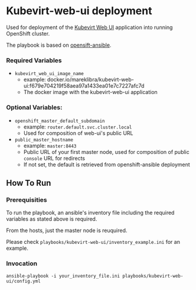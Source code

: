 # Kubevirt-web-ui deployment
Used for deployment of the [Kubevirt Web UI](https://github.com/kubevirt/web-ui) application into running OpenShift cluster.

The playbook is based on [opensift-ansible](https://github.com/openshift/openshift-ansible/tree/master/playbooks/openshift-console).

### Required Variables
- `kubevirt_web_ui_image_name`
  - example: docker.io/mareklibra/kubevirt-web-ui:f679e704219f58aea97a1433ea01e7c7227afc7d
  - The docker image with the kubevirt-web-ui application

### Optional Variables:
- `openshift_master_default_subdomain`
  - example: `router.default.svc.cluster.local`
  - Used for composition of web-ui's public URL
- `public_master_hostname`
  - example: `master:8443`
  - Public URL of your first master node, used for composition of public `console` URL for redirects
  - If not set, the default is retrieved from openshift-ansible deployment

## How To Run
### Prerequisities
To run the playbook, an ansible's inventory file including the required variables as stated above is required.

From the hosts, just the master node is reuquired.

Please check `playbooks/kubevirt-web-ui/inventory_example.ini` for an example.

### Invocation
```
ansible-playbook -i your_inventory_file.ini playbooks/kubevirt-web-ui/config.yml
```

